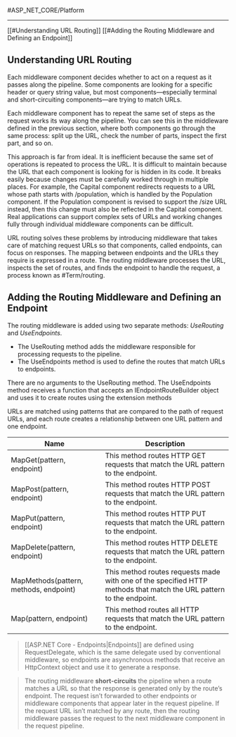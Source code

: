 #ASP_NET_CORE/Platform

---

[[#Understanding URL Routing]]
[[#Adding the Routing Middleware and Defining an Endpoint]]

## Understanding URL Routing

Each middleware component decides whether to act on a request as it passes along the pipeline. Some
components are looking for a specific header or query string value, but most components—especially
terminal and short-circuiting components—are trying to match URLs.

Each middleware component has to repeat the same set of steps as the request works its way along the
pipeline. You can see this in the middleware defined in the previous section, where both components go
through the same process: split up the URL, check the number of parts, inspect the first part, and so on.

This approach is far from ideal. It is inefficient because the same set of operations is repeated to process
the URL. It is difficult to maintain because the URL that each component is looking for is hidden in its code.
It breaks easily because changes must be carefully worked through in multiple places. For example, the
Capital component redirects requests to a URL whose path starts with /population, which is handled by
the Population component. If the Population component is revised to support the /size URL instead, then
this change must also be reflected in the Capital component. Real applications can support complex sets of
URLs and working changes fully through individual middleware components can be difficult.

URL routing solves these problems by introducing middleware that takes care of matching request
URLs so that components, called endpoints, can focus on responses. The mapping between endpoints and
the URLs they require is expressed in a route. The routing middleware processes the URL, inspects the set of
routes, and finds the endpoint to handle the request, a process known as #Term/routing.

## Adding the Routing Middleware and Defining an Endpoint

The routing middleware is added using two separate methods: _UseRouting_ and _UseEndpoints_. 
- The UseRouting method adds the middleware responsible for processing requests to the pipeline. 
- The UseEndpoints method is used to define the routes that match URLs to endpoints. 

There are no arguments to the UseRouting method. The UseEndpoints method receives a function
that accepts an IEndpointRouteBuilder object and uses it to create routes using the extension methods

URLs are matched using patterns that are compared to the path of request URLs, and each route creates
a relationship between one URL pattern and one endpoint. 

Name|Description
--|--
MapGet(pattern, endpoint)|This method routes HTTP GET requests that match the URL pattern to the endpoint.
MapPost(pattern, endpoint)|This method routes HTTP POST requests that match the URL pattern to the endpoint.
MapPut(pattern, endpoint)|This method routes HTTP PUT requests that match the URL pattern to the endpoint.
MapDelete(pattern, endpoint)|This method routes HTTP DELETE requests that match the URL pattern to the endpoint.
MapMethods(pattern, methods, endpoint)|This method routes requests made with one of the specified HTTP methods that match the URL pattern to the endpoint.
Map(pattern, endpoint)|This method routes all HTTP requests that match the URL pattern to the endpoint.

> [[ASP.NET Core - Endpoints|Endpoints]] are defined using RequestDelegate, which is the same delegate used by conventional
> middleware, so endpoints are asynchronous methods that receive an HttpContext object and use it to generate a response.

>The routing middleware **short-circuits** the pipeline when a route matches a URL so that the response is generated only by the route’s endpoint. 
>The request isn’t forwarded to other endpoints or middleware components that appear later in the request pipeline.
>If the request URL isn’t matched by any route, then the routing middleware passes the request to the next middleware component in the request pipeline.
